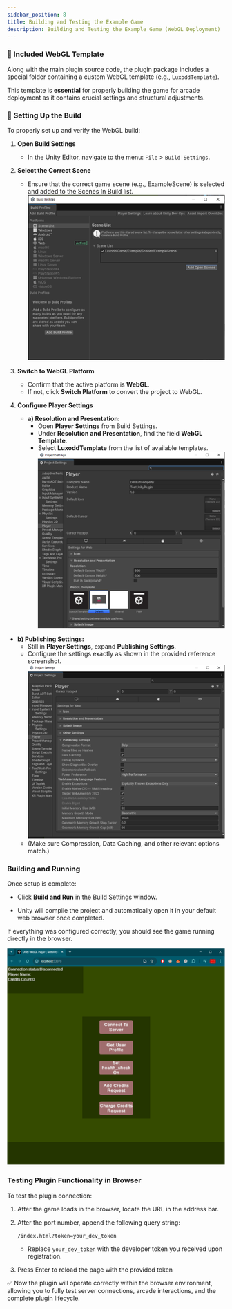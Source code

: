 ```yaml
---
sidebar_position: 8
title: Building and Testing the Example Game
description: Building and Testing the Example Game (WebGL Deployment)
---
```


### **📁 Included WebGL Template**

Along with the main plugin source code, the plugin package includes a special folder containing a custom WebGL template (e.g., `LuxoddTemplate`).

This template is **essential** for properly building the game for arcade deployment as it contains crucial settings and structural adjustments.

### **🔧 Setting Up the Build**

To properly set up and verify the WebGL build:

1.  **Open Build Settings**

    - In the Unity Editor, navigate to the menu: `File` > `Build Settings`.

2.  **Select the Correct Scene**

    - Ensure that the correct game scene (e.g., ExampleScene) is selected and added to the Scenes In Build list.
      ![Select Scene](./assets/image13.png)

3.  **Switch to WebGL Platform**

    - Confirm that the active platform is **WebGL**.
    - If not, click **Switch Platform** to convert the project to WebGL.

4.  **Configure Player Settings**
    - **a) Resolution and Presentation:**
      - Open **Player Settings** from Build Settings.
      - Under **Resolution and Presentation**, find the field **WebGL Template**.
      - Select **LuxoddTemplate** from the list of available templates.
        ![Select Template](./assets/image14.png)

- **b) Publishing Settings:**
  - Still in **Player Settings**, expand **Publishing Settings**.
  - Configure the settings exactly as shown in the provided reference screenshot.
    ![Publishing Settings](./assets/image15.png)
  - (Make sure Compression, Data Caching, and other relevant options match.)

### Building and Running

Once setup is complete:

- Click **Build and Run** in the Build Settings window.

- Unity will compile the project and automatically open it in your default web browser once completed.

If everything was configured correctly, you should see the game running directly in the browser.

![Example Game Running](./assets/image16.png)

### Testing Plugin Functionality in Browser

To test the plugin connection:

1.  After the game loads in the browser, locate the URL in the address bar.
2.  After the port number, append the following query string:

    ```
    /index.html?token=your_dev_token
    ```

    - Replace `your_dev_token` with the developer token you received upon registration.

3.  Press Enter to reload the page with the provided token

✅ Now the plugin will operate correctly within the browser environment, allowing you to fully test server connections, arcade interactions, and the complete plugin lifecycle.
